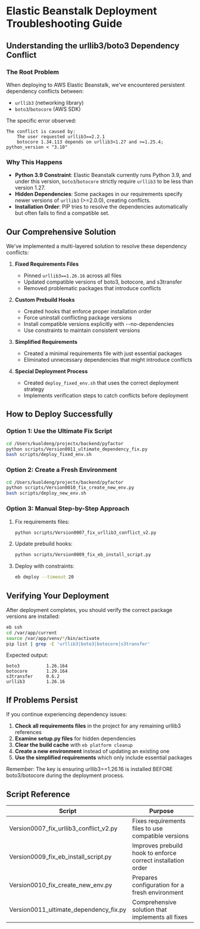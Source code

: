 # Elastic Beanstalk Deployment Troubleshooting Guide

## Understanding the urllib3/boto3 Dependency Conflict

### The Root Problem

When deploying to AWS Elastic Beanstalk, we've encountered persistent dependency conflicts between:
- `urllib3` (networking library)
- `boto3`/`botocore` (AWS SDK)

The specific error observed:
```
The conflict is caused by:
    The user requested urllib3==2.2.1
    botocore 1.34.113 depends on urllib3<1.27 and >=1.25.4; python_version < "3.10"
```

### Why This Happens

- **Python 3.9 Constraint**: Elastic Beanstalk currently runs Python 3.9, and under this version, `boto3`/`botocore` strictly require `urllib3` to be less than version 1.27.
- **Hidden Dependencies**: Some packages in our requirements specify newer versions of `urllib3` (>=2.0.0), creating conflicts.
- **Installation Order**: PIP tries to resolve the dependencies automatically but often fails to find a compatible set.

## Our Comprehensive Solution

We've implemented a multi-layered solution to resolve these dependency conflicts:

1. **Fixed Requirements Files**
   - Pinned `urllib3==1.26.16` across all files
   - Updated compatible versions of boto3, botocore, and s3transfer
   - Removed problematic packages that introduce conflicts

2. **Custom Prebuild Hooks**
   - Created hooks that enforce proper installation order
   - Force uninstall conflicting package versions
   - Install compatible versions explicitly with --no-dependencies
   - Use constraints to maintain consistent versions

3. **Simplified Requirements**
   - Created a minimal requirements file with just essential packages
   - Eliminated unnecessary dependencies that might introduce conflicts

4. **Special Deployment Process**
   - Created `deploy_fixed_env.sh` that uses the correct deployment strategy
   - Implements verification steps to catch conflicts before deployment

## How to Deploy Successfully

### Option 1: Use the Ultimate Fix Script

```bash
cd /Users/kuoldeng/projectx/backend/pyfactor
python scripts/Version0011_ultimate_dependency_fix.py
bash scripts/deploy_fixed_env.sh
```

### Option 2: Create a Fresh Environment

```bash
cd /Users/kuoldeng/projectx/backend/pyfactor
python scripts/Version0010_fix_create_new_env.py
bash scripts/deploy_new_env.sh
```

### Option 3: Manual Step-by-Step Approach

1. Fix requirements files:
   ```bash
   python scripts/Version0007_fix_urllib3_conflict_v2.py
   ```

2. Update prebuild hooks:
   ```bash
   python scripts/Version0009_fix_eb_install_script.py
   ```

3. Deploy with constraints:
   ```bash
   eb deploy --timeout 20
   ```

## Verifying Your Deployment

After deployment completes, you should verify the correct package versions are installed:

```bash
eb ssh
cd /var/app/current
source /var/app/venv/*/bin/activate
pip list | grep -E 'urllib3|boto3|botocore|s3transfer'
```

Expected output:
```
boto3          1.26.164
botocore       1.29.164
s3transfer     0.6.2
urllib3        1.26.16
```

## If Problems Persist

If you continue experiencing dependency issues:

1. **Check all requirements files** in the project for any remaining urllib3 references
2. **Examine setup.py files** for hidden dependencies
3. **Clear the build cache** with `eb platform cleanup`
4. **Create a new environment** instead of updating an existing one
5. **Use the simplified requirements** which only include essential packages

Remember: The key is ensuring urllib3==1.26.16 is installed BEFORE boto3/botocore during the deployment process.

## Script Reference

| Script | Purpose |
|--------|---------|
| Version0007_fix_urllib3_conflict_v2.py | Fixes requirements files to use compatible versions |
| Version0009_fix_eb_install_script.py | Improves prebuild hook to enforce correct installation order |
| Version0010_fix_create_new_env.py | Prepares configuration for a fresh environment |
| Version0011_ultimate_dependency_fix.py | Comprehensive solution that implements all fixes |
